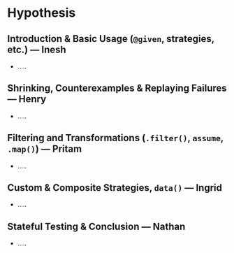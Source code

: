 # Hypothesis

## Introduction & Basic Usage (`@given`, strategies, etc.) — **Inesh**

* .....

## Shrinking, Counterexamples & Replaying Failures — **Henry**

* .....

## Filtering and Transformations (`.filter()`, `assume`, `.map()`) — **Pritam**

* .....

## Custom & Composite Strategies, `data()` — **Ingrid**

* .....

## Stateful Testing & Conclusion — **Nathan**

* .....
